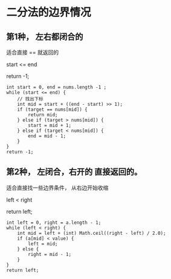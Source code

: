 # 二分法的边界情况

## 第1种， 左右都闭合的

适合直接  == 就返回的  

start <= end

return -1;
```
int start = 0, end = nums.length -1 ;
while (start <= end) {
    // 找出下标
    int mid = start + ((end - start) >> 1);
    if (target == nums[mid]) {
        return mid;
    } else if (target > nums[mid]) {
        start = mid + 1;
    } else if (target < nums[mid]) {
        end = mid - 1;
    }
}
return -1;

```


## 第2种， 左闭合，右开的 直接返回的。 

适合直接找一些边界条件， 从右边开始收缩

left < right

return left;
```
int left = 0, right = a.length - 1;
while (left < right) {
    int mid = left + (int) Math.ceil((right - left) / 2.0);
    if (a[mid] < value) {
        left = mid;
    } else {
        right = mid - 1;
    }
}
return left;
```